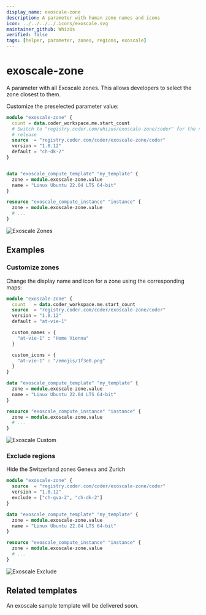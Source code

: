 ```yaml
---
display_name: exoscale-zone
description: A parameter with human zone names and icons
icon: ../../../../.icons/exoscale.svg
maintainer_github: WhizUs
verified: false
tags: [helper, parameter, zones, regions, exoscale]
---
```


# exoscale-zone

A parameter with all Exoscale zones. This allows developers to select
the zone closest to them.

Customize the preselected parameter value:

```tf
module "exoscale-zone" {
  count = data.coder_workspace.me.start_count
  # Switch to "registry.coder.com/whizus/exoscale-zone/coder" for the next 
  # release
  source  = "registry.coder.com/coder/exoscale-zone/coder"
  version = "1.0.12"
  default = "ch-dk-2"
}


data "exoscale_compute_template" "my_template" {
  zone = module.exoscale-zone.value
  name = "Linux Ubuntu 22.04 LTS 64-bit"
}

resource "exoscale_compute_instance" "instance" {
  zone = module.exoscale-zone.value
  # ...
}
```

![Exoscale Zones](../../../.images/exoscale-zones.png)

## Examples

### Customize zones

Change the display name and icon for a zone using the corresponding maps:

```tf
module "exoscale-zone" {
  count   = data.coder_workspace.me.start_count
  source  = "registry.coder.com/coder/exoscale-zone/coder"
  version = "1.0.12"
  default = "at-vie-1"

  custom_names = {
    "at-vie-1" : "Home Vienna"
  }

  custom_icons = {
    "at-vie-1" : "/emojis/1f3e0.png"
  }
}

data "exoscale_compute_template" "my_template" {
  zone = module.exoscale-zone.value
  name = "Linux Ubuntu 22.04 LTS 64-bit"
}

resource "exoscale_compute_instance" "instance" {
  zone = module.exoscale-zone.value
  # ...
}
```

![Exoscale Custom](../../../.images/exoscale-custom.png)

### Exclude regions

Hide the Switzerland zones Geneva and Zurich

```tf
module "exoscale-zone" {
  source  = "registry.coder.com/coder/exoscale-zone/coder"
  version = "1.0.12"
  exclude = ["ch-gva-2", "ch-dk-2"]
}

data "exoscale_compute_template" "my_template" {
  zone = module.exoscale-zone.value
  name = "Linux Ubuntu 22.04 LTS 64-bit"
}

resource "exoscale_compute_instance" "instance" {
  zone = module.exoscale-zone.value
  # ...
}
```

![Exoscale Exclude](../../../.images/exoscale-exclude.png)

## Related templates

An exoscale sample template will be delivered soon.
